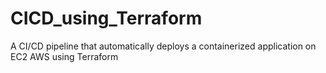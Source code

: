 # CICD_using_Terraform
A CI/CD pipeline that automatically deploys a containerized application on EC2 AWS using Terraform
